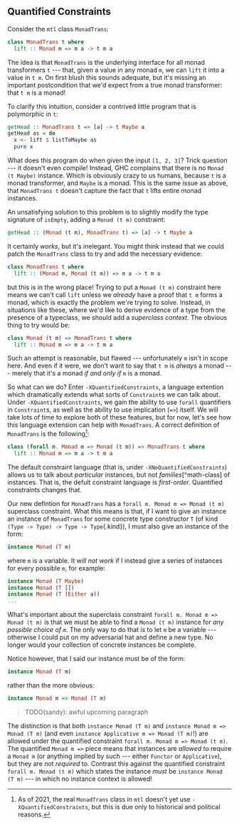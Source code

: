 ## Quantified Constraints

Consider the `mtl` class `MonadTrans`:

```haskell
class MonadTrans t where
  lift :: Monad m => m a -> t m a
```

The idea is that `MonadTrans` is the underlying interface for all monad
transformers `t` --- that, given a value in any monad `m`, we can `lift` it into
a value in `t m`. On first blush this sounds adequate, but it's missing an
important postcondition that we'd expect from a true monad transformer: that `t
m` is a monad!

To clarify this intuition, consider a contrived little program that is
polymorphic in `t`:

```haskell
getHead :: MonadTrans t => [a] -> t Maybe a
getHead as = do
  x <- lift $ listToMaybe as
  pure x
```

What does this program do when given the input `[1, 2, 3]`? Trick question ---
it doesn't even compile! Instead, GHC complains that there is no `Monad (t
Maybe)` instance. Which is obviously crazy to us humans, because `t` is a monad
transformer, and `Maybe` is a monad. This is the same issue as above, that
`MonadTrans t` doesn't capture the fact that `t` lifts entire monad instances.

An unsatisfying solution to this problem is to slightly modify the type
signature of `isEmpty`, adding a `Monad (t m)` constraint:

```haskell
getHead :: (Monad (t m), MonadTrans t) => [a] -> t Maybe a
```

It certainly *works*, but it's inelegant. You might think instead that we could
patch the `MonadTrans` class to try and add the necessary evidence:

```haskell
class MonadTrans t where
  lift :: (Monad m, Monad (t m)) => m a -> t m a
```

but this is in the wrong place! Trying to put a `Monad (t m)` constraint here
means we can't call `lift` unless we *already* have a proof that `t m` forms a
monad, which is exactly the problem we're trying to solve. Instead, in
situations like these, where we'd like to derive evidence of a type from the
presence of a typeclass, we should add a *superclass context.* The obvious thing
to try would be:

```haskell
class Monad (t m) => MonadTrans t where
  lift :: Monad m => m a -> t m a
```

Such an attempt is reasonable, but flawed --- unfortunately `m` isn't in scope
here. And even if it were, we don't want to say that `t m` is *always* a monad
--- merely that it's a monad *if and only if* `m` is a monad.

So what can we do? Enter `-XQuantifiedConstraints`, a language extention which
dramatically extends what sorts of `Constraint`s we can talk about. Under
`-XQuantifiedConstraints`, we gain the ability to use `forall` quantifiers in
`Constraint`s, as well as the ability to use implication (`=>`) itself. We will
take lots of time to explore both of these features, but for now, let's see how
this language extension can help with `MonadTrans`. A correct definition of
`MonadTrans` is the following[^not-yet-monad-trans]:

[^not-yet-monad-trans]: As of 2021, the real `MonadTrans` class in `mtl` doesn't
  yet use `-XQuantifiedConstraints`, but this is due only to historical and
  political reasons.

```haskell
class (forall m. Monad m => Monad (t m)) => MonadTrans t where
  lift :: Monad m => m a -> t m a
```

The default constraint language (that is, under `-XNoQuantifiedConstraints`)
allows us to talk about *particular* instances, but not *families*[^math-class]
of instances. That is, the defult constraint language is *first-order.*
Quantified constraints changes that.

Our new defintion for `MonadTrans` has a `forall m. Monad m => Monad (t m)`
superclass constraint. What this means is that, if I want to give an instance an
instance of `MonadTrans` for some concrete type constructor `T` (of kind `(Type
-> Type) -> Type -> Type`{.kind}), I must also give an instance of the form:

```haskell
instance Monad (T m)
```

where `m` is a variable. It *will not work* if I instead give a series of
instances for every possible `m`, for example:

```haskell
instance Monad (T Maybe)
instance Monad (T [])
instance Monad (T (Either a))
...
```

What's important about the superclass constraint `forall m. Monad m => Monad (t
m)` is that we must be able to find a `Monad (t m)` instance for *any possible
choice of `m`*. The only way to do that is to let `m` be a variable ---
otherwise I could put on my adversarial hat and define a new type. No longer
would your collection of concrete instances be complete.

Notice however, that I said our instance must be of the form:

```haskell
instance Monad (T m)
```

rather than the more obvious:

```haskell
instance Monad m => Monad (T m)
```

> TODO(sandy): awful upcoming paragraph

The distinction is that both `instance Monad (T m)` and `instance Monad m =>
Monad (T m)` (and even `instance Applicative m => Monad (T m)`!) are allowed
under the quantified constraint `forall m. Monad m => Monad (t m)`. The
quantified `Monad m =>` piece means that instances are *allowed* to require a
`Monad m` (or anything implied by such --- either `Functor` or `Applicative`),
but they are not *required* to. Contrast this against the quantified constraint
`forall m. Monad (t m)` which states the instance *must* be `instance Monad (T
m)` --- in which no instance context is allowed!

